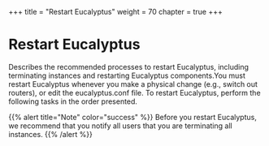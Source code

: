 +++
title = "Restart Eucalyptus"
weight = 70
chapter = true
+++


# Restart Eucalyptus
Describes the recommended processes to restart Eucalyptus, including terminating instances and restarting Eucalyptus components.You must restart Eucalyptus whenever you make a physical change (e.g., switch out routers), or edit the eucalyptus.conf file. To restart Eucalyptus, perform the following tasks in the order presented. 


{{% alert title="Note" color="success" %}}
Before you restart Eucalyptus, we recommend that you notify all users that you are terminating all instances. 
{{% /alert %}}



